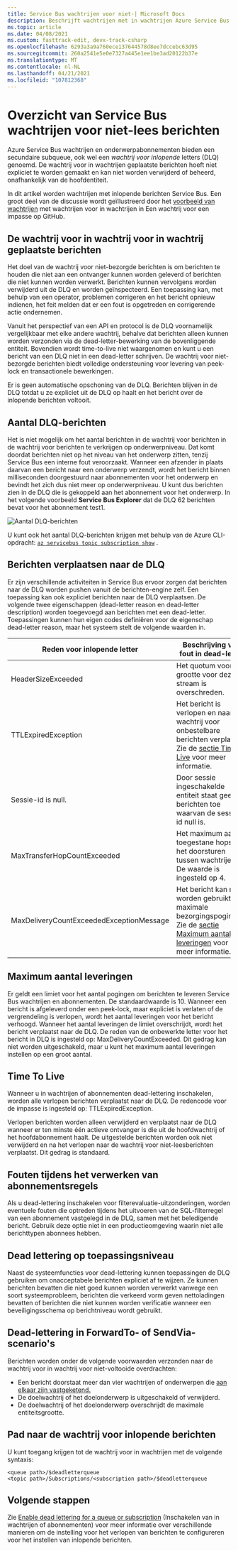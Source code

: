 ```yaml
---
title: Service Bus wachtrijen voor niet-| Microsoft Docs
description: Beschrijft wachtrijen met in wachtrijen Azure Service Bus. Service Bus wachtrijen en onderwerpabonnementen bieden een secundaire subqueue, ook wel een wachtrij voor inlopende berichten genoemd.
ms.topic: article
ms.date: 04/08/2021
ms.custom: fasttrack-edit, devx-track-csharp
ms.openlocfilehash: 6293a3a9a760ece137644578d8ee7dccebc63d95
ms.sourcegitcommit: 260a2541e5e0e7327a445e1ee1be3ad20122b37e
ms.translationtype: MT
ms.contentlocale: nl-NL
ms.lasthandoff: 04/21/2021
ms.locfileid: "107812368"
---
```

# <a name="overview-of-service-bus-dead-letter-queues"></a>Overzicht van Service Bus wachtrijen voor niet-lees berichten

Azure Service Bus wachtrijen en onderwerpabonnementen bieden een secundaire subqueue, ook wel een *wachtrij voor inlopende* letters (DLQ) genoemd. De wachtrij voor in wachtrijen geplaatste berichten hoeft niet expliciet te worden gemaakt en kan niet worden verwijderd of beheerd, onafhankelijk van de hoofdentiteit.

In dit artikel worden wachtrijen met inlopende berichten Service Bus. Een groot deel van de discussie wordt geïllustreerd door het [voorbeeld van wachtrijen](https://github.com/Azure/azure-service-bus/tree/master/samples/DotNet/Microsoft.Azure.ServiceBus/DeadletterQueue) met wachtrijen voor in wachtrijen in Een wachtrij voor een impasse op GitHub.
 
## <a name="the-dead-letter-queue"></a>De wachtrij voor in wachtrij voor in wachtrij geplaatste berichten

Het doel van de wachtrij voor niet-bezorgde berichten is om berichten te houden die niet aan een ontvanger kunnen worden geleverd of berichten die niet kunnen worden verwerkt. Berichten kunnen vervolgens worden verwijderd uit de DLQ en worden geïnspecteerd. Een toepassing kan, met behulp van een operator, problemen corrigeren en het bericht opnieuw indienen, het feit melden dat er een fout is opgetreden en corrigerende actie ondernemen. 

Vanuit het perspectief van een API en protocol is de DLQ voornamelijk vergelijkbaar met elke andere wachtrij, behalve dat berichten alleen kunnen worden verzonden via de dead-letter-bewerking van de bovenliggende entiteit. Bovendien wordt time-to-live niet waargenomen en kunt u een bericht van een DLQ niet in een dead-letter schrijven. De wachtrij voor niet-bezorgde berichten biedt volledige ondersteuning voor levering van peek-lock en transactionele bewerkingen.

Er is geen automatische opschoning van de DLQ. Berichten blijven in de DLQ totdat u ze expliciet uit de DLQ op haalt en het bericht over de inlopende berichten voltooit.


## <a name="dlq-message-count"></a>Aantal DLQ-berichten
Het is niet mogelijk om het aantal berichten in de wachtrij voor berichten in de wachtrij voor berichten te verkrijgen op onderwerpniveau. Dat komt doordat berichten niet op het niveau van het onderwerp zitten, tenzij Service Bus een interne fout veroorzaakt. Wanneer een afzender in plaats daarvan een bericht naar een onderwerp verzendt, wordt het bericht binnen milliseconden doorgestuurd naar abonnementen voor het onderwerp en bevindt het zich dus niet meer op onderwerpniveau. U kunt dus berichten zien in de DLQ die is gekoppeld aan het abonnement voor het onderwerp. In het volgende voorbeeld **Service Bus Explorer** dat de DLQ 62 berichten bevat voor het abonnement test1. 

![Aantal DLQ-berichten](./media/service-bus-dead-letter-queues/dead-letter-queue-message-count.png)

U kunt ook het aantal DLQ-berichten krijgen met behulp van de Azure CLI-opdracht: [`az servicebus topic subscription show`](/cli/azure/servicebus/topic/subscription#az_servicebus_topic_subscription_show) . 

## <a name="moving-messages-to-the-dlq"></a>Berichten verplaatsen naar de DLQ
Er zijn verschillende activiteiten in Service Bus ervoor zorgen dat berichten naar de DLQ worden pushen vanuit de berichten-engine zelf. Een toepassing kan ook expliciet berichten naar de DLQ verplaatsen. De volgende twee eigenschappen (dead-letter reason en dead-letter description) worden toegevoegd aan berichten met een dead-letter. Toepassingen kunnen hun eigen codes definiëren voor de eigenschap dead-letter reason, maar het systeem stelt de volgende waarden in.

| Reden voor inlopende letter | Beschrijving van fout in dead-letter |
| --- | --- |
|HeaderSizeExceeded |Het quotum voor de grootte voor deze stream is overschreden. |
|TTLExpiredException |Het bericht is verlopen en naar de wachtrij voor onbestelbare berichten verplaatst. Zie de [sectie Time to Live](#time-to-live) voor meer informatie. |
|Sessie-id is null. |Door sessie ingeschakelde entiteit staat geen berichten toe waarvan de sessie-id null is. |
|MaxTransferHopCountExceeded | Het maximum aantal toegestane hops bij het doorsturen tussen wachtrijen. De waarde is ingesteld op 4. |
| MaxDeliveryCountExceededExceptionMessage | Het bericht kan niet worden gebruikt na maximale bezorgingspogingen. Zie de [sectie Maximum aantal leveringen](#maximum-delivery-count) voor meer informatie. |

## <a name="maximum-delivery-count"></a>Maximum aantal leveringen
Er geldt een limiet voor het aantal pogingen om berichten te leveren Service Bus wachtrijen en abonnementen. De standaardwaarde is 10. Wanneer een bericht is afgeleverd onder een peek-lock, maar expliciet is verlaten of de vergrendeling is verlopen, wordt het aantal leveringen voor het bericht verhoogd. Wanneer het aantal leveringen de limiet overschrijdt, wordt het bericht verplaatst naar de DLQ. De reden van de onbewerkte letter voor het bericht in DLQ is ingesteld op: MaxDeliveryCountExceeded. Dit gedrag kan niet worden uitgeschakeld, maar u kunt het maximum aantal leveringen instellen op een groot aantal.

## <a name="time-to-live"></a>Time To Live
Wanneer u in wachtrijen of abonnementen dead-lettering inschakelen, worden alle verlopen berichten verplaatst naar de DLQ. De redencode voor de impasse is ingesteld op: TTLExpiredException.

Verlopen berichten worden alleen verwijderd en verplaatst naar de DLQ wanneer er ten minste één actieve ontvanger is die uit de hoofdwachtrij of het hoofdabonnement haalt. De uitgestelde berichten worden ook niet verwijderd en na het verlopen naar de wachtrij voor niet-leesberichten verplaatst. Dit gedrag is standaard.

## <a name="errors-while-processing-subscription-rules"></a>Fouten tijdens het verwerken van abonnementsregels
Als u dead-lettering inschakelen voor filterevaluatie-uitzonderingen, worden eventuele fouten die optreden tijdens het uitvoeren van de SQL-filterregel van een abonnement vastgelegd in de DLQ, samen met het beledigende bericht. Gebruik deze optie niet in een productieomgeving waarin niet alle berichttypen abonnees hebben.

## <a name="application-level-dead-lettering"></a>Dead lettering op toepassingsniveau
Naast de systeemfuncties voor dead-lettering kunnen toepassingen de DLQ gebruiken om onacceptabele berichten expliciet af te wijzen. Ze kunnen berichten bevatten die niet goed kunnen worden verwerkt vanwege een soort systeemprobleem, berichten die verkeerd vorm geven nettoladingen bevatten of berichten die niet kunnen worden verificatie wanneer een beveiligingsschema op berichtniveau wordt gebruikt.

## <a name="dead-lettering-in-forwardto-or-sendvia-scenarios"></a>Dead-lettering in ForwardTo- of SendVia-scenario's
Berichten worden onder de volgende voorwaarden verzonden naar de wachtrij voor in wachtrij voor niet-voltooide overdrachten:

- Een bericht doorstaat meer dan vier wachtrijen of onderwerpen die [aan elkaar zijn vastgeketend.](service-bus-auto-forwarding.md)
- De doelwachtrij of het doelonderwerp is uitgeschakeld of verwijderd.
- De doelwachtrij of het doelonderwerp overschrijdt de maximale entiteitsgrootte.

## <a name="path-to-the-dead-letter-queue"></a>Pad naar de wachtrij voor inlopende berichten
U kunt toegang krijgen tot de wachtrij voor in wachtrijen met de volgende syntaxis:

```
<queue path>/$deadletterqueue
<topic path>/Subscriptions/<subscription path>/$deadletterqueue
```


## <a name="next-steps"></a>Volgende stappen
Zie [Enable dead lettering for a queue or subscription](enable-dead-letter.md) (Inschakelen van in wachtrijen of abonnementen) voor meer informatie over verschillende manieren om de instelling voor het verlopen van berichten te configureren voor het instellen van inlopende berichten. 
